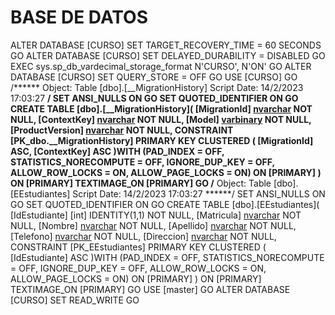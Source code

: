 # BASE DE DATOS
ALTER DATABASE [CURSO] SET TARGET_RECOVERY_TIME = 60 SECONDS 
GO
ALTER DATABASE [CURSO] SET DELAYED_DURABILITY = DISABLED 
GO
EXEC sys.sp_db_vardecimal_storage_format N'CURSO', N'ON'
GO
ALTER DATABASE [CURSO] SET QUERY_STORE = OFF
GO
USE [CURSO]
GO
/****** Object:  Table [dbo].[__MigrationHistory]    Script Date: 14/2/2023 17:03:27 ******/
SET ANSI_NULLS ON
GO
SET QUOTED_IDENTIFIER ON
GO
CREATE TABLE [dbo].[__MigrationHistory](
	[MigrationId] [nvarchar](150) NOT NULL,
	[ContextKey] [nvarchar](300) NOT NULL,
	[Model] [varbinary](max) NOT NULL,
	[ProductVersion] [nvarchar](32) NOT NULL,
 CONSTRAINT [PK_dbo.__MigrationHistory] PRIMARY KEY CLUSTERED 
(
	[MigrationId] ASC,
	[ContextKey] ASC
)WITH (PAD_INDEX = OFF, STATISTICS_NORECOMPUTE = OFF, IGNORE_DUP_KEY = OFF, ALLOW_ROW_LOCKS = ON, ALLOW_PAGE_LOCKS = ON) ON [PRIMARY]
) ON [PRIMARY] TEXTIMAGE_ON [PRIMARY]
GO
/****** Object:  Table [dbo].[EEstudiantes]    Script Date: 14/2/2023 17:03:27 ******/
SET ANSI_NULLS ON
GO
SET QUOTED_IDENTIFIER ON
GO
CREATE TABLE [dbo].[EEstudiantes](
	[IdEstudiante] [int] IDENTITY(1,1) NOT NULL,
	[Matricula] [nvarchar](128) NOT NULL,
	[Nombre] [nvarchar](50) NOT NULL,
	[Apellido] [nvarchar](50) NOT NULL,
	[Telefono] [nvarchar](16) NOT NULL,
	[Direccion] [nvarchar](max) NOT NULL,
 CONSTRAINT [PK_EEstudiantes] PRIMARY KEY CLUSTERED 
(
	[IdEstudiante] ASC
)WITH (PAD_INDEX = OFF, STATISTICS_NORECOMPUTE = OFF, IGNORE_DUP_KEY = OFF, ALLOW_ROW_LOCKS = ON, ALLOW_PAGE_LOCKS = ON) ON [PRIMARY]
) ON [PRIMARY] TEXTIMAGE_ON [PRIMARY]
GO
USE [master]
GO
ALTER DATABASE [CURSO] SET  READ_WRITE 
GO
